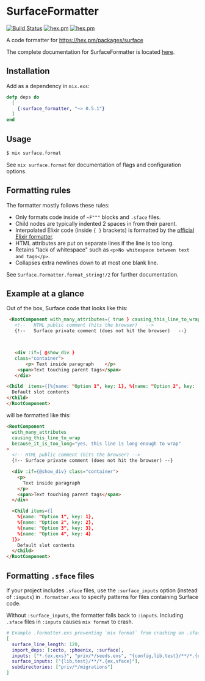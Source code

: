 # SurfaceFormatter

[![Build Status](https://github.com/surface-ui/surface_formatter/workflows/CI/badge.svg)](https://github.com/surface-ui/surface_formatter/actions?query=workflow%3A%22CI%22)
[![hex.pm](https://img.shields.io/hexpm/v/surface_formatter.svg)](https://hex.pm/packages/surface_formatter)
[![hex.pm](https://img.shields.io/hexpm/l/surface_formatter.svg)](https://hex.pm/packages/surface_formatter)

A code formatter for https://hex.pm/packages/surface

The complete documentation for SurfaceFormatter is located [here](https://hexdocs.pm/surface_formatter/).

## Installation

Add as a dependency in `mix.exs`:

```elixir
defp deps do
  [
    {:surface_formatter, "~> 0.5.1"}
  ]
end
```

## Usage

```bash
$ mix surface.format
```

See `mix surface.format` for documentation of flags and configuration options.

## Formatting rules

The formatter mostly follows these rules:

- Only formats code inside of `~F"""` blocks and `.sface` files.
- Child nodes are typically indented 2 spaces in from their parent.
- Interpolated Elixir code (inside `{ }` brackets) is formatted by the
  [official Elixir formatter](https://hexdocs.pm/elixir/Code.html#format_string!/2).
- HTML attributes are put on separate lines if the line is too long.
- Retains "lack of whitespace" such as `<p>No whitespace between text and tags</p>`.
- Collapses extra newlines down to at most one blank line.

See `Surface.Formatter.format_string!/2` for further documentation.

## Example at a glance

Out of the box, Surface code that looks like this:

```html
 <RootComponent with_many_attributes={ true } causing_this_line_to_wrap={ true} because_it_is_too_long={ "yes, this line is long enough to wrap" }>
   <!--   HTML public comment (hits the browser)   -->
   {!--   Surface private comment (does not hit the browser)   --}



   <div :if={ @show_div }
   class="container">
       <p> Text inside paragraph    </p>
    <span>Text touching parent tags</span>
   </div>

<Child  items={[%{name: "Option 1", key: 1}, %{name: "Option 2", key:  2},    %{name: "Option 3", key: 3}, %{name: "Option 4", key: 4}]}>
  Default slot contents
</Child>
</RootComponent>
```

will be formatted like this:

```html
<RootComponent
  with_many_attributes
  causing_this_line_to_wrap
  because_it_is_too_long="yes, this line is long enough to wrap"
>
  <!-- HTML public comment (hits the browser) -->
  {!-- Surface private comment (does not hit the browser) --}

  <div :if={@show_div} class="container">
    <p>
      Text inside paragraph
    </p>
    <span>Text touching parent tags</span>
  </div>

  <Child items={[
    %{name: "Option 1", key: 1},
    %{name: "Option 2", key: 2},
    %{name: "Option 3", key: 3},
    %{name: "Option 4", key: 4}
  ]}>
    Default slot contents
  </Child>
</RootComponent>
```

## Formatting `.sface` files

If your project includes `.sface` files, use the `:surface_inputs` option (instead of `:inputs`) in
`.formatter.exs` to specify patterns for files containing Surface code.

Without `:surface_inputs`, the formatter falls back to `:inputs`.
Including `.sface` files in `:inputs` causes `mix format` to crash.

```elixir
# Example .formatter.exs preventing `mix format` from crashing on .sface files
[
  surface_line_length: 120,
  import_deps: [:ecto, :phoenix, :surface],
  inputs: ["*.{ex,exs}", "priv/*/seeds.exs", "{config,lib,test}/**/*.{ex,exs}"],
  surface_inputs: ["{lib,test}/**/*.{ex,sface}"],
  subdirectories: ["priv/*/migrations"]
]
```
